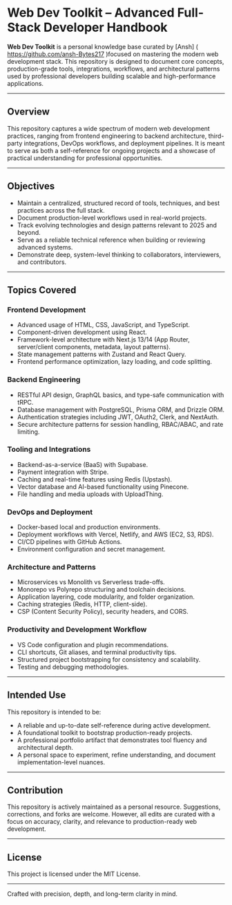 # Web Dev Toolkit – Advanced Full-Stack Developer Handbook

**Web Dev Toolkit** is a personal knowledge base curated by [Ansh] ( https://github.com/ansh-Bytes217 )focused on mastering the modern web development stack. This repository is designed to document core concepts, production-grade tools, integrations, workflows, and architectural patterns used by professional developers building scalable and high-performance applications.

---

## Overview

This repository captures a wide spectrum of modern web development practices, ranging from frontend engineering to backend architecture, third-party integrations, DevOps workflows, and deployment pipelines. It is meant to serve as both a self-reference for ongoing projects and a showcase of practical understanding for professional opportunities.

---

## Objectives

- Maintain a centralized, structured record of tools, techniques, and best practices across the full stack.
- Document production-level workflows used in real-world projects.
- Track evolving technologies and design patterns relevant to 2025 and beyond.
- Serve as a reliable technical reference when building or reviewing advanced systems.
- Demonstrate deep, system-level thinking to collaborators, interviewers, and contributors.

---

## Topics Covered

### Frontend Development

- Advanced usage of HTML, CSS, JavaScript, and TypeScript.
- Component-driven development using React.
- Framework-level architecture with Next.js 13/14 (App Router, server/client components, metadata, layout patterns).
- State management patterns with Zustand and React Query.
- Frontend performance optimization, lazy loading, and code splitting.

### Backend Engineering

- RESTful API design, GraphQL basics, and type-safe communication with tRPC.
- Database management with PostgreSQL, Prisma ORM, and Drizzle ORM.
- Authentication strategies including JWT, OAuth2, Clerk, and NextAuth.
- Secure architecture patterns for session handling, RBAC/ABAC, and rate limiting.

### Tooling and Integrations

- Backend-as-a-service (BaaS) with Supabase.
- Payment integration with Stripe.
- Caching and real-time features using Redis (Upstash).
- Vector database and AI-based functionality using Pinecone.
- File handling and media uploads with UploadThing.

### DevOps and Deployment

- Docker-based local and production environments.
- Deployment workflows with Vercel, Netlify, and AWS (EC2, S3, RDS).
- CI/CD pipelines with GitHub Actions.
- Environment configuration and secret management.

### Architecture and Patterns

- Microservices vs Monolith vs Serverless trade-offs.
- Monorepo vs Polyrepo structuring and toolchain decisions.
- Application layering, code modularity, and folder organization.
- Caching strategies (Redis, HTTP, client-side).
- CSP (Content Security Policy), security headers, and CORS.

### Productivity and Development Workflow

- VS Code configuration and plugin recommendations.
- CLI shortcuts, Git aliases, and terminal productivity tips.
- Structured project bootstrapping for consistency and scalability.
- Testing and debugging methodologies.

---

## Intended Use

This repository is intended to be:

- A reliable and up-to-date self-reference during active development.
- A foundational toolkit to bootstrap production-ready projects.
- A professional portfolio artifact that demonstrates tool fluency and architectural depth.
- A personal space to experiment, refine understanding, and document implementation-level nuances.

---

## Contribution

This repository is actively maintained as a personal resource. Suggestions, corrections, and forks are welcome. However, all edits are curated with a focus on accuracy, clarity, and relevance to production-ready web development.

---

## License

This project is licensed under the MIT License.

---

Crafted with precision, depth, and long-term clarity in mind.
